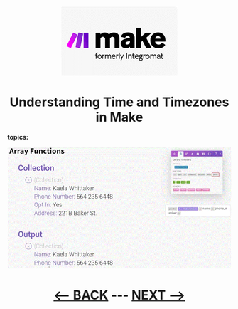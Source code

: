 <div align="center">

![Make](pic/make_logo.gif)

# Understanding Time and Timezones in Make
</div>

__topics:__


![pick](pic/l3arrayfunctionpick.gif)



<div align="center">
  
# [<-- BACK](l3realaiusecase.md) --- [NEXT -->](l4.md)
</div>
